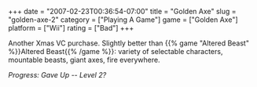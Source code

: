 +++
date = "2007-02-23T00:36:54-07:00"
title = "Golden Axe"
slug = "golden-axe-2"
category = ["Playing A Game"]
game = ["Golden Axe"]
platform = ["Wii"]
rating = ["Bad"]
+++

Another Xmas VC purchase.  Slightly better than {{% game "Altered Beast" %}}Altered Beast{{% /game %}}: variety of selectable characters, mountable beasts, giant axes, fire everywhere.

<i>Progress: Gave Up -- Level 2?</i>